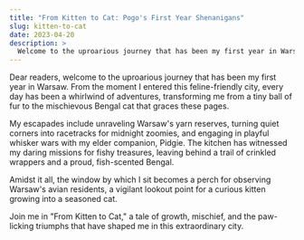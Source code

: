 ```yaml
---
title: "From Kitten to Cat: Pogo's First Year Shenanigans"
slug: kitten-to-cat
date: 2023-04-20
description: >
  Welcome to the uproarious journey that has been my first year in Warsaw.
---
```


Dear readers, welcome to the uproarious journey that has been my first year in Warsaw. From the moment I entered this feline-friendly city, every day has been a whirlwind of adventures, transforming me from a tiny ball of fur to the mischievous Bengal cat that graces these pages.

My escapades include unraveling Warsaw's yarn reserves, turning quiet corners into racetracks for midnight zoomies, and engaging in playful whisker wars with my elder companion, Pidgie. The kitchen has witnessed my daring missions for fishy treasures, leaving behind a trail of crinkled wrappers and a proud, fish-scented Bengal.

Amidst it all, the window by which I sit becomes a perch for observing Warsaw's avian residents, a vigilant lookout point for a curious kitten growing into a seasoned cat.

Join me in "From Kitten to Cat," a tale of growth, mischief, and the paw-licking triumphs that have shaped me in this extraordinary city.
